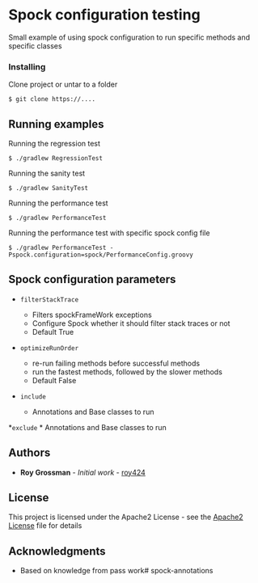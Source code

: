# Spock configuration testing

Small example of using spock configuration to run specific methods and specific classes

### Installing

Clone project or untar to a folder

```
$ git clone https://....
```

## Running examples

Running the regression test
```
$ ./gradlew RegressionTest
```
Running the sanity test
```
$ ./gradlew SanityTest
```

Running the performance test
```
$ ./gradlew PerformanceTest
```

Running the performance test with specific spock config file
```
$ ./gradlew PerformanceTest -Pspock.configuration=spock/PerformanceConfig.groovy
```


## Spock configuration parameters
* ```filterStackTrace```
    * Filters spockFrameWork exceptions
    * Configure Spock whether it should filter stack traces or not
    * Default True

* ```optimizeRunOrder```
    * re-run failing methods before successful methods
    * run the fastest methods, followed by the slower methods
    * Default False

* ```include```
    * Annotations and Base classes to run

*```exclude```
    * Annotations and Base classes to run

## Authors

* **Roy Grossman** - *Initial work* - [roy424](https://github.com/roy424)

## License

This project is licensed under the Apache2 License - see the [Apache2 License](https://www.apache.org/licenses/LICENSE-2.0) file for details

## Acknowledgments

* Based on knowledge from pass work# spock-annotations
